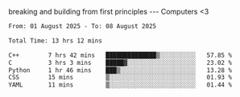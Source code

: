 breaking and building from first principles --- Computers <3

<!--START_SECTION:waka-->

```txt
From: 01 August 2025 - To: 08 August 2025

Total Time: 13 hrs 12 mins

C++        7 hrs 42 mins   ██████████████▒░░░░░░░░░░   57.85 %
C          3 hrs 3 mins    █████▓░░░░░░░░░░░░░░░░░░░   23.02 %
Python     1 hr 46 mins    ███▒░░░░░░░░░░░░░░░░░░░░░   13.28 %
CSS        15 mins         ▒░░░░░░░░░░░░░░░░░░░░░░░░   01.93 %
YAML       11 mins         ▒░░░░░░░░░░░░░░░░░░░░░░░░   01.44 %
```

<!--END_SECTION:waka-->
